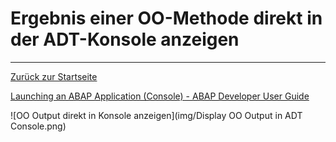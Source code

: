 # Ergebnis einer OO-Methode direkt in der ADT-Konsole anzeigen
---

[Zurück zur Startseite](https://wolfgangzeller.github.io/ABAP-for-SAP-BW/)

[Launching an ABAP Application (Console) - ABAP Developer User Guide](https://help.sap.com/viewer/c238d694b825421f940829321ffa326a/1610%20003/en-US/520a4e84024b4a96b3793775bf9e6844.html)

![OO Output direkt in Konsole anzeigen](img/Display OO Output in ADT Console.png)
